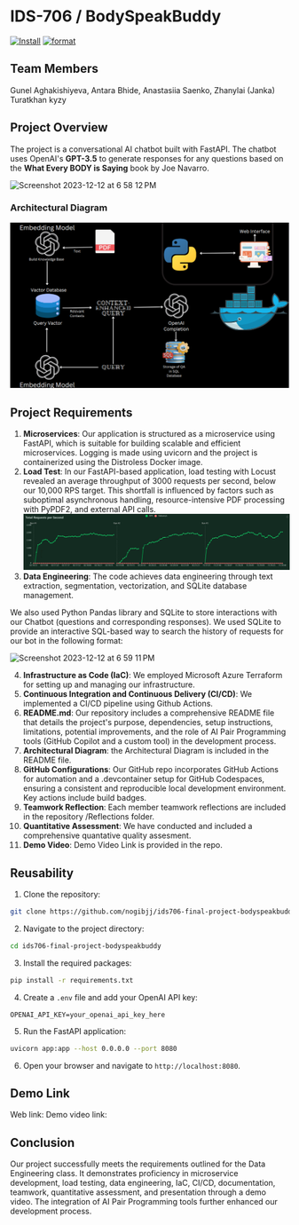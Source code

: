 # IDS-706 / BodySpeakBuddy
[![Install](https://github.com/nogibjj/ids706-final-project-bodyspeakbuddy/actions/workflows/install.yml/badge.svg)](https://github.com/nogibjj/ids706-final-project-bodyspeakbuddy/actions/workflows/install.yml) [![format](https://github.com/nogibjj/ids706-final-project-bodyspeakbuddy/actions/workflows/format.yml/badge.svg)](https://github.com/nogibjj/ids706-final-project-bodyspeakbuddy/actions/workflows/format.yml)
## Team Members
Gunel Aghakishiyeva, Antara Bhide, Anastasiia Saenko, Zhanylai (Janka) Turatkhan kyzy

## Project Overview
The project is a conversational AI chatbot built with FastAPI. The chatbot uses OpenAI's **GPT-3.5** to generate responses for any questions based on  the **What Every BODY is Saying** book by Joe Navarro. 

<img width="624" alt="Screenshot 2023-12-12 at 6 58 12 PM" src="https://github.com/nogibjj/ids706-final-project-bodyspeakbuddy/assets/78721466/eaca5942-a868-4d1d-b798-64f2949a4e01">


### Architectural Diagram
![Architecture](./pic/Architect.png)

## Project Requirements
 
1. **Microservices**: Our application is structured as a microservice using FastAPI, which is suitable for building scalable and efficient microservices. Logging is made using uvicorn and the project is containerized using the Distroless Docker image.
2. **Load Test**: In our FastAPI-based application, load testing with Locust revealed an average throughput of 3000 requests per second, below our 10,000 RPS target. This shortfall is influenced by factors such as suboptimal asynchronous handling, resource-intensive PDF processing with PyPDF2, and external API calls.
![Load Testing](load_test.png)
4. **Data Engineering**: The code achieves data engineering through text extraction, segmentation, vectorization, and SQLite database management.

We also used Python Pandas library and SQLite to store interactions with our Chatbot (questions and corresponding responses). We used SQLite to provide an interactive SQL-based way to search the history of requests for our bot in the following format:

![Screenshot 2023-12-12 at 6 59 11 PM](https://github.com/nogibjj/ids706-final-project-bodyspeakbuddy/assets/78721466/19b841d3-212f-44e4-a29b-74964ee18bbb)

4. **Infrastructure as Code (IaC)**: We employed Microsoft Azure Terraform for setting up and managing our infrastructure. 
5. **Continuous Integration and Continuous Delivery (CI/CD)**: We implemented a CI/CD pipeline using Github Actions. 
6. **README.md**: Our repository includes a comprehensive README file that details the project's purpose, dependencies, setup instructions, limitations, potential improvements, and the role of AI Pair Programming tools (GitHub Copilot and a custom tool) in the development process.
7. **Architectural Diagram**: the Architectural Diagram is included in the README file.
8. **GitHub Configurations**: Our GitHub repo incorporates GitHub Actions for automation and a .devcontainer setup for GitHub Codespaces, ensuring a consistent and reproducible local development environment. Key actions include build badges.
9. **Teamwork Reflection**: Each member teamwork reflections are included in the repository /Reflections folder.
10. **Quantitative Assessment**: We have conducted and included a comprehensive quantative quality assesment. 
11. **Demo Video**: Demo Video Link is provided in the repo.

## Reusability

1. Clone the repository:

```bash
git clone https://github.com/nogibjj/ids706-final-project-bodyspeakbuddy/
```

2. Navigate to the project directory:

```bash
cd ids706-final-project-bodyspeakbuddy
```

3. Install the required packages:

```bash
pip install -r requirements.txt
```

4. Create a `.env` file and add your OpenAI API key:

```env
OPENAI_API_KEY=your_openai_api_key_here
```

5. Run the FastAPI application:

```bash
uvicorn app:app --host 0.0.0.0 --port 8080
```

6. Open your browser and navigate to `http://localhost:8080`.

## Demo Link
Web link: 
Demo video link: 

## Conclusion

Our project successfully meets the requirements outlined for the Data Engineering class. It demonstrates proficiency in microservice development, load testing, data engineering, IaC, CI/CD, documentation, teamwork, quantitative assessment, and presentation through a demo video. The integration of AI Pair Programming tools further enhanced our development process.






